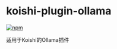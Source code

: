 # koishi-plugin-ollama

[![npm](https://img.shields.io/npm/v/koishi-plugin-ollama?style=flat-square)](https://www.npmjs.com/package/koishi-plugin-ollama)

适用于Koishi的Ollama插件
